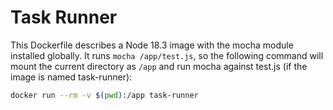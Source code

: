 # Task Runner

This Dockerfile describes a Node 18.3 image with the mocha module installed globally. It runs `mocha /app/test.js`, so the following command will mount the current directory as `/app` and run mocha against test.js (if the image is named task-runner):

```sh
docker run --rm -v $(pwd):/app task-runner
```
